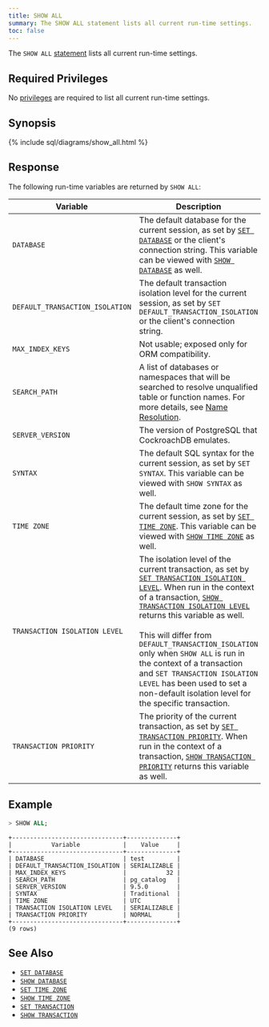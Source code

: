 ```yaml
---
title: SHOW ALL
summary: The SHOW ALL statement lists all current run-time settings. 
toc: false
---
```


The `SHOW ALL` [statement](sql-statements.html) lists all current run-time settings.

<div id="toc"></div>

## Required Privileges

No [privileges](privileges.html) are required to list all current run-time settings.

## Synopsis

{% include sql/diagrams/show_all.html %}

## Response

The following run-time variables are returned by `SHOW ALL`:

Variable | Description
------|------------
`DATABASE` | The default database for the current session, as set by [`SET DATABASE`](set-database.html) or the client's connection string. This variable can be viewed with [`SHOW DATABASE`](show-database.html) as well. 
`DEFAULT_TRANSACTION_ISOLATION` | The default transaction isolation level for the current session, as set by `SET DEFAULT_TRANSACTION_ISOLATION` or the client's connection string. 
`MAX_INDEX_KEYS` | Not usable; exposed only for ORM compatibility.
`SEARCH_PATH` | A list of databases or namespaces that will be searched to resolve unqualified table or function names. For more details, see [Name Resolution](sql-name-resolution.html).
`SERVER_VERSION` | The version of PostgreSQL that CockroachDB emulates.
`SYNTAX` | The default SQL syntax for the current session, as set by `SET SYNTAX`. This variable can be viewed with `SHOW SYNTAX` as well.
`TIME ZONE` | The default time zone for the current session, as set by [`SET TIME ZONE`](set-time-zone.html). This variable can be viewed with [`SHOW TIME ZONE`](show-time-zone.html) as well.
`TRANSACTION ISOLATION LEVEL` | The isolation level of the current transaction, as set by [`SET TRANSACTION ISOLATION LEVEL`](set-transaction.html). When run in the context of a transaction, [`SHOW TRANSACTION ISOLATION LEVEL`](show-transaction.html) returns this variable as well.<br><br>This will differ from `DEFAULT_TRANSACTION_ISOLATION` only when `SHOW ALL` is run in the context of a transaction and `SET TRANSACTION ISOLATION LEVEL` has been used to set a non-default isolation level for the specific transaction.
`TRANSACTION PRIORITY` | The priority of the current transaction, as set by [`SET TRANSACTION PRIORITY`](set-transaction.html). When run in the context of a transaction, [`SHOW TRANSACTION PRIORITY`](show-transaction.html) returns this variable as well.

## Example

~~~ sql
> SHOW ALL;
~~~

~~~
+-------------------------------+--------------+
|           Variable            |    Value     |
+-------------------------------+--------------+
| DATABASE                      | test         |
| DEFAULT_TRANSACTION_ISOLATION | SERIALIZABLE |
| MAX_INDEX_KEYS                |           32 |
| SEARCH_PATH                   | pg_catalog   |
| SERVER_VERSION                | 9.5.0        |
| SYNTAX                        | Traditional  |
| TIME ZONE                     | UTC          |
| TRANSACTION ISOLATION LEVEL   | SERIALIZABLE |
| TRANSACTION PRIORITY          | NORMAL       |
+-------------------------------+--------------+
(9 rows)
~~~

## See Also

- [`SET DATABASE`](set-database.html)
- [`SHOW DATABASE`](show-database.html)
- [`SET TIME ZONE`](set-time-zone.html)
- [`SHOW TIME ZONE`](show-time-zone.html)
- [`SET TRANSACTION`](set-transaction.html)
- [`SHOW TRANSACTION`](show-transaction.html)
